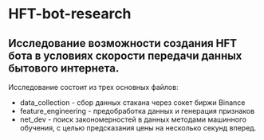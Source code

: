# HFT-bot-research
## Исследование возможности создания HFT бота в условиях скорости передачи данных бытового интернета.
Исследование состоит из трех основных файлов:
+ data_collection - сбор данных стакана через сокет биржи Binance
+ feature_engineering - предобработка данных и генерация признаков
+ net_dev - поиск закономерностей в данных методами машинного обучения, с целью предсказания цены на несколько секунд вперед.
